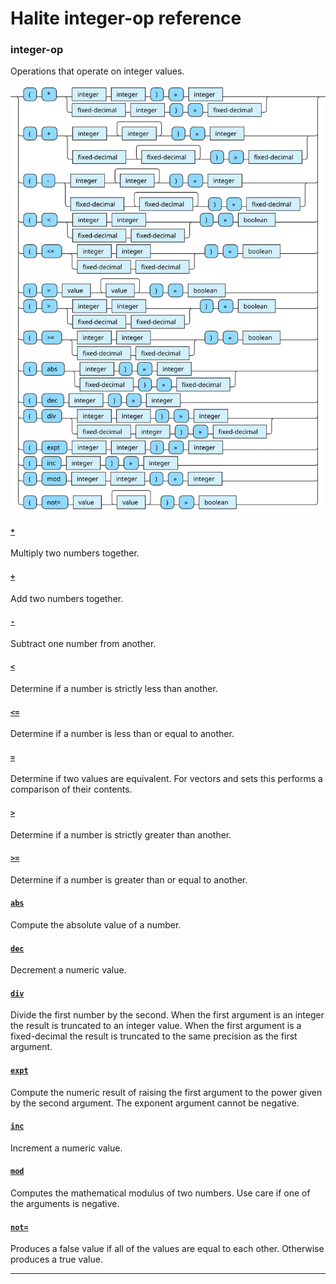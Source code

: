 <!---
  This markdown file was generated. Do not edit.
  -->

# Halite integer-op reference

### <a name="integer-op"></a>integer-op

Operations that operate on integer values.

!["integer-op"](./halite-bnf-diagrams/integer-op.svg)

#### [`*`](halite-full-reference.md#_S)

Multiply two numbers together.

#### [`+`](halite-full-reference.md#_A)

Add two numbers together.

#### [`-`](halite-full-reference.md#-)

Subtract one number from another.

#### [`<`](halite-full-reference.md#_L)

Determine if a number is strictly less than another.

#### [`<=`](halite-full-reference.md#_L_E)

Determine if a number is less than or equal to another.

#### [`=`](halite-full-reference.md#_E)

Determine if two values are equivalent. For vectors and sets this performs a comparison of their contents.

#### [`>`](halite-full-reference.md#_G)

Determine if a number is strictly greater than another.

#### [`>=`](halite-full-reference.md#_G_E)

Determine if a number is greater than or equal to another.

#### [`abs`](halite-full-reference.md#abs)

Compute the absolute value of a number.

#### [`dec`](halite-full-reference.md#dec)

Decrement a numeric value.

#### [`div`](halite-full-reference.md#div)

Divide the first number by the second. When the first argument is an integer the result is truncated to an integer value. When the first argument is a fixed-decimal the result is truncated to the same precision as the first argument.

#### [`expt`](halite-full-reference.md#expt)

Compute the numeric result of raising the first argument to the power given by the second argument. The exponent argument cannot be negative.

#### [`inc`](halite-full-reference.md#inc)

Increment a numeric value.

#### [`mod`](halite-full-reference.md#mod)

Computes the mathematical modulus of two numbers. Use care if one of the arguments is negative.

#### [`not=`](halite-full-reference.md#not_E)

Produces a false value if all of the values are equal to each other. Otherwise produces a true value.

---
